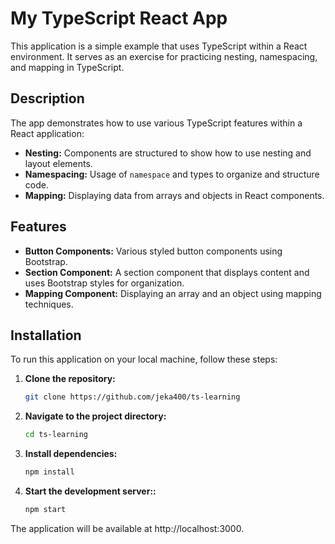 # My TypeScript React App

This application is a simple example that uses TypeScript within a React environment. It serves as an exercise for practicing nesting, namespacing, and mapping in TypeScript.

## Description

The app demonstrates how to use various TypeScript features within a React application:

- **Nesting:** Components are structured to show how to use nesting and layout elements.
- **Namespacing:** Usage of `namespace` and types to organize and structure code.
- **Mapping:** Displaying data from arrays and objects in React components.

## Features

- **Button Components:** Various styled button components using Bootstrap.
- **Section Component:** A section component that displays content and uses Bootstrap styles for organization.
- **Mapping Component:** Displaying an array and an object using mapping techniques.

## Installation

To run this application on your local machine, follow these steps:

1. **Clone the repository:**

   ```bash
   git clone https://github.com/jeka400/ts-learning

2. **Navigate to the project directory:**

   ```bash
   cd ts-learning


3. **Install dependencies:**

   ```bash
   npm install

3. **Start the development server::**

   ```bash
   npm start
   
The application will be available at http://localhost:3000.

